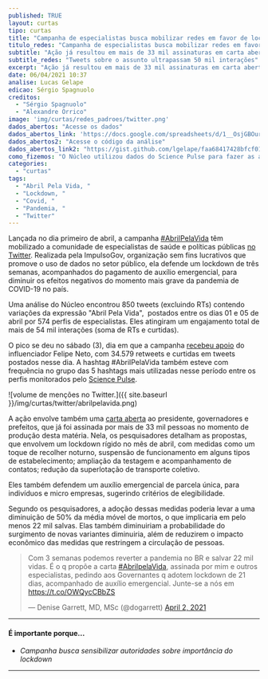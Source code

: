 ```yaml
---
published: TRUE
layout: curtas
tipo: curtas
title: "Campanha de especialistas busca mobilizar redes em favor de lockdown"
titulo_redes: "Campanha de especialistas busca mobilizar redes em favor de lockdown"
subtitle: "Ação já resultou em mais de 33 mil assinaturas em carta aberta a chefes de Executivo e tweets sobre o assunto ultrapassam 54 mil interações"
subtitle_redes: "Tweets sobre o assunto ultrapassam 50 mil interações"
excerpt: "Ação já resultou em mais de 33 mil assinaturas em carta aberta a chefes de Executivo e tweets sobre o assunto ultrapassam 54 mil interações"
date: 06/04/2021 10:37
analise: Lucas Gelape
edicao: Sérgio Spagnuolo
creditos:
  - "Sérgio Spagnuolo"
  - "Alexandre Orrico"
image: 'img/curtas/redes_padroes/twitter.png'
dados_abertos: "Acesse os dados"
dados_abertos_link: 'https://docs.google.com/spreadsheets/d/1__OsjGBOurxT4MnjquHebmqHG1xFKCc70I_mTRSRnrY/edit#gid=1527690829'
dados_abertos2: "Acesse o código da análise"
dados_abertos_link2: "https://gist.github.com/lgelape/faa68417428bfcf01590473ab24f2d6b"
como_fizemos: "O Núcleo utilizou dados do Science Pulse para fazer as análises."
categories:
  - "curtas"
tags:
  - "Abril Pela Vida, "
  - "Lockdown, "
  - "Covid, "
  - "Pandemia, "
  - "Twitter"
---
```


Lançada no dia primeiro de abril, a campanha [#AbrilPelaVida](https://abrilpelavida.org/) têm mobilizado a comunidade de especialistas de saúde e políticas públicas [no Twitter](https://twitter.com/search?q=%23abrilpelavida). Realizada pela ImpulsoGov, organização sem fins lucrativos que promove o uso de dados no setor público, ela defende um lockdown de três semanas, acompanhados do pagamento de auxílio emergencial, para diminuir os efeitos negativos do momento mais grave da pandemia de COVID-19 no país.

Uma análise do Núcleo encontrou 850 tweets (excluindo RTs) contendo variações da expressão "Abril Pela Vida",  postados entre os dias 01 e 05 de abril por 574 perfis de especialistas. Eles atingiram um engajamento total de mais de 54 mil interações (soma de RTs e curtidas).

O pico se deu no sábado (3), dia em que a campanha [recebeu apoio](https://twitter.com/felipeneto/status/1378374176826916876) do influenciador Felipe Neto, com 34.579 retweets e curtidas em tweets postados nesse dia. A hashtag #AbrilPelaVida também esteve com frequência no grupo das 5 hashtags mais utilizadas nesse período entre os perfis monitorados pelo [Science Pulse](https://sciencepulse.org/app).


![volume de menções no Twitter.]({{ site.baseurl }}/img/curtas/twitter/abrilpelavida.png)

A ação envolve também uma [carta aberta](https://abrilpelavida.org/wp-content/uploads/2021/04/ABRIL-PELA-VIDA_12.pdf) ao presidente, governadores e prefeitos, que já foi assinada por mais de 33 mil pessoas no momento de produção desta matéria. Nela, os pesquisadores detalham as propostas, que envolvem um lockdown rígido no mês de abril, com medidas como um toque de recolher noturno, suspensão de funcionamento em alguns tipos de estabelecimento; ampliação da testagem e acompanhamento de contatos; redução da superlotação de transporte coletivo.

Eles também defendem um auxílio emergencial de parcela única, para indivíduos e micro empresas, sugerindo critérios de elegibilidade.

Segundo os pesquisadores, a adoção dessas medidas poderia levar a uma diminuição de 50% da média móvel de mortos, o que implicaria em pelo menos 22 mil salvas. Elas também diminuiriam a probabilidade do surgimento de novas variantes diminuiria, além de reduzirem o impacto econômico das medidas que restringem a circulação de pessoas.

<blockquote class="twitter-tweet"><p lang="pt" dir="ltr">Com 3 semanas podemos reverter a pandemia no BR e salvar 22 mil vidas. É o q propõe a carta <a href="https://twitter.com/hashtag/AbrilpelaVida?src=hash&amp;ref_src=twsrc%5Etfw">#AbrilpelaVida</a>, assinada por mim e outros especialistas, pedindo aos Governantes q adotem lockdown de 21 dias, acompanhado de auxílio emergencial. Junte-se a nós em <a href="https://t.co/OWQycCBbZS">https://t.co/OWQycCBbZS</a></p>&mdash; Denise Garrett, MD, MSc (@dogarrett) <a href="https://twitter.com/dogarrett/status/1378089457270845442?ref_src=twsrc%5Etfw">April 2, 2021</a></blockquote> <script async src="https://platform.twitter.com/widgets.js" charset="utf-8"></script>


---

#### É importante porque...

- *Campanha busca sensibilizar autoridades sobre importância do lockdown*

---
